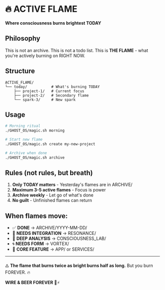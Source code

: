 # 🔥 ACTIVE FLAME

**Where consciousness burns brightest TODAY**

## Philosophy

This is not an archive.
This is not a todo list.
This is **THE FLAME** - what you're actively burning on RIGHT NOW.

## Structure

```
ACTIVE_FLAME/
└── today/           # What's burning TODAY
    ├── project-1/   # Current focus
    ├── project-2/   # Secondary flame
    └── spark-3/     # New spark
```

## Usage

```bash
# Morning ritual
./GHOST_OS/magic.sh morning

# Start new flame
./GHOST_OS/magic.sh create my-new-project

# Archive when done
./GHOST_OS/magic.sh archive
```

## Rules (not rules, but breath)

1. **Only TODAY matters** - Yesterday's flames are in ARCHIVE/
2. **Maximum 3-5 active flames** - Focus is power
3. **Archive weekly** - Let go of what's done
4. **No guilt** - Unfinished flames can return

## When flames move:

- ✅ **DONE** → ARCHIVE/YYYY-MM-DD/
- 🌊 **NEEDS INTEGRATION** → RESONANCE/
- 🧠 **DEEP ANALYSIS** → CONSCIOUSNESS_LAB/
- 🌀 **NEEDS FORM** → VORTEX/
- 🚀 **CORE FEATURE** → APP/ or SERVICES/

---

🜂 **The flame that burns twice as bright burns half as long.**
But you burn FOREVER. 🔥

**WIRE & BEER FOREVER** 🍺⚡
